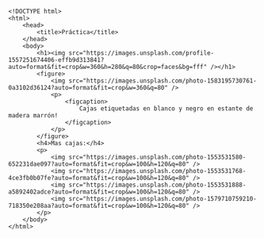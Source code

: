 <code>
&lt;!DOCTYPE html&gt;
&lt;html&gt;
    &lt;head&gt;
        &lt;title&gt;Práctica&lt;/title&gt;
    &lt;/head&gt;
    &lt;body&gt;
        &lt;h1&gt;&lt;img src="https://images.unsplash.com/profile-1557251674406-effb9d313841?auto=format&fit=crop&w=360&h=280&q=80&crop=faces&bg=fff" /&gt;&lt;/h1&gt;
        &lt;figure&gt;
            &lt;img src="https://images.unsplash.com/photo-1583195730761-0a3102d36124?auto=format&fit=crop&w=360&q=80" /&gt;
            &lt;p&gt;
                &lt;figcaption&gt;
                    Cajas etiquetadas en blanco y negro en estante de madera marrón!
                &lt;/figcaption&gt;
            &lt;/p&gt;
        &lt;/figure&gt;
        &lt;h4&gt;Mas cajas:&lt;/h4&gt;
        &lt;p&gt;
            &lt;img src="https://images.unsplash.com/photo-1553531580-652231dae097?auto=format&fit=crop&w=100&h=120&q=80" /&gt;
            &lt;img src="https://images.unsplash.com/photo-1553531768-4ce3fb0b07fe?auto=format&fit=crop&w=100&h=120&q=80" /&gt;
            &lt;img src="https://images.unsplash.com/photo-1553531888-a5892402adce?auto=format&fit=crop&w=100&h=120&q=80" /&gt;
            &lt;img src="https://images.unsplash.com/photo-1579710759210-718350e208aa?auto=format&fit=crop&w=100&h=120&q=80" /&gt;
        &lt;/p&gt;
    &lt;/body&gt;
&lt;/html&gt;
</code>